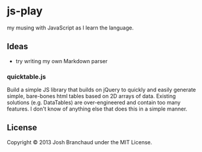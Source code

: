 # js-play

my musing with JavaScript as I learn the language.

## Ideas

- try writing my own Markdown parser

### quicktable.js

Build a simple JS library that builds on jQuery to quickly and easily
generate simple, bare-bones html tables based on 2D arrays of data. Existing
solutions (e.g. DataTables) are over-engineered and contain too many
features. I don't know of anything else that does this in a simple manner.

## License

Copyright &copy; 2013 Josh Branchaud under the MIT License.
